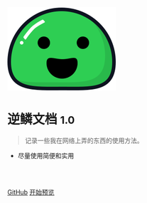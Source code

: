 ![logo](_media/icon.svg)

# 逆鳞文档 <small>1.0</small>

> 记录一些我在网络上弄的东西的使用方法。
- 尽量使用简便和实用

<br>

<span id="busuanzi_container_site_pv" style='display:none'>
    👀 本站总访问量：<span id="busuanzi_value_site_pv"></span> 次
</span>
<span id="busuanzi_container_site_uv" style='display:none'>
    | 🚴‍♂️ 本站总访客数：<span id="busuanzi_value_site_uv"></span> 人
</span>

<br>

[GitHub](https://github.com/nilincc)
[开始预览](#首页)

